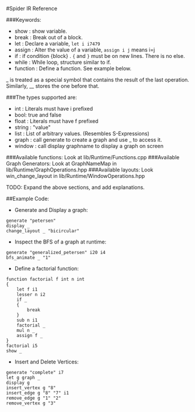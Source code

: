 #Spider IR Reference

###Keywords:
* show : show variable.
* break : Break out of a block.
* let : Declare a variable, `let i i7479`
* assign : Alter the value of a variable, `assign i j` means i=j
* if : if condition {block} . `{` and `}` must be on new lines. There is no else.
* while : While loop, structure similar to if.
* function : Define a function. See example below.

_ is treated as a special symbol that contains the result of the last operation.  
Similarly, __ stores the one before that.

###The types supported are:
* int : Literals must have i prefixed 
* bool: true and false
* float : Literals must have f prefixed
* string : "value"
* list : List of arbitrary values. (Resembles S-Expressions)
* graph : call generate to create a graph and use _ to access it.
* window : call display graphname to display a graph on screen

###Available functions:
Look at lib/Runtime/Functions.cpp
###Available Graph Generators:
Look at GraphNameMap in lib/Runtime/GraphOperations.hpp
###Available layouts:
Look win_change_layout in lib/Runtime/WindowOperations.hpp

TODO: Expand the above sections, and add explanations.

##Example Code:
* Generate and Display a graph:
```
generate "petersen"
display _
change_layout _ "bicircular"
```

* Inspect the BFS of a graph at runtime:
```
generate "generalized_petersen" i20 i4
bfs_animate _ "1"
```
* Define a factorial function:
```
function factorial f int n int
{
    let f i1
    lesser n i2
    if _
    {
        break
    }
    sub n i1
    factorial _
    mul n _
    assign f _
}
factorial i5
show _
```
* Insert and Delete Vertices:
```
generate "complete" i7
let g graph _
display g
insert_vertex g "8"
insert_edge g "8" "7" i1
remove_edge g "1" "2"
remove_vertex g "3"
```
